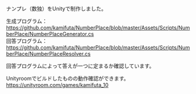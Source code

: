 ナンプレ（数独）をUnityで制作しました。

生成プログラム：https://github.com/kamifuta/NumberPlace/blob/master/Assets/Scripts/NumberPlace/NumberPlaceGenerator.cs  
回答プログラム：https://github.com/kamifuta/NumberPlace/blob/master/Assets/Scripts/NumberPlace/NumberPlaceResolver.cs  

回答プログラムによって答えが一つに定まるか確認しています。

Unityroomでビルドしたものの動作確認ができます。
https://unityroom.com/games/kamifuta_10
